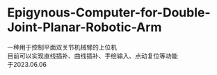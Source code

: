 # Epigynous-Computer-for-Double-Joint-Planar-Robotic-Arm
一种用于控制平面双关节机械臂的上位机  
目前可以实现直线插补、曲线插补、手绘输入、点动复位等功能  
于2023.06.06  
